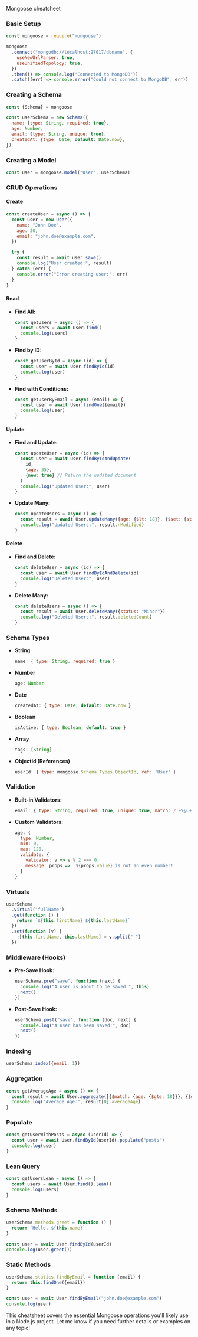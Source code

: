 Mongoose cheatsheet

### **Basic Setup**

```javascript
const mongoose = require("mongoose")

mongoose
  .connect("mongodb://localhost:27017/dbname", {
    useNewUrlParser: true,
    useUnifiedTopology: true,
  })
  .then(() => console.log("Connected to MongoDB"))
  .catch((err) => console.error("Could not connect to MongoDB", err))
```

### **Creating a Schema**

```javascript
const {Schema} = mongoose

const userSchema = new Schema({
  name: {type: String, required: true},
  age: Number,
  email: {type: String, unique: true},
  createdAt: {type: Date, default: Date.now},
})
```

### **Creating a Model**

```javascript
const User = mongoose.model("User", userSchema)
```

### **CRUD Operations**

#### **Create**

```javascript
const createUser = async () => {
  const user = new User({
    name: "John Doe",
    age: 30,
    email: "john.doe@example.com",
  })

  try {
    const result = await user.save()
    console.log("User created:", result)
  } catch (err) {
    console.error("Error creating user:", err)
  }
}
```

#### **Read**

- **Find All:**

  ```javascript
  const getUsers = async () => {
    const users = await User.find()
    console.log(users)
  }
  ```

- **Find by ID:**

  ```javascript
  const getUserById = async (id) => {
    const user = await User.findById(id)
    console.log(user)
  }
  ```

- **Find with Conditions:**
  ```javascript
  const getUserByEmail = async (email) => {
    const user = await User.findOne({email})
    console.log(user)
  }
  ```

#### **Update**

- **Find and Update:**

  ```javascript
  const updateUser = async (id) => {
    const user = await User.findByIdAndUpdate(
      id,
      {age: 35},
      {new: true} // Return the updated document
    )
    console.log("Updated User:", user)
  }
  ```

- **Update Many:**
  ```javascript
  const updateUsers = async () => {
    const result = await User.updateMany({age: {$lt: 18}}, {$set: {status: "Minor"}})
    console.log("Updated Users:", result.nModified)
  }
  ```

#### **Delete**

- **Find and Delete:**

  ```javascript
  const deleteUser = async (id) => {
    const user = await User.findByIdAndDelete(id)
    console.log("Deleted User:", user)
  }
  ```

- **Delete Many:**
  ```javascript
  const deleteUsers = async () => {
    const result = await User.deleteMany({status: "Minor"})
    console.log("Deleted Users:", result.deletedCount)
  }
  ```

### **Schema Types**

- **String**

  ```javascript
  name: { type: String, required: true }
  ```

- **Number**

  ```javascript
  age: Number
  ```

- **Date**

  ```javascript
  createdAt: { type: Date, default: Date.now }
  ```

- **Boolean**

  ```javascript
  isActive: { type: Boolean, default: true }
  ```

- **Array**

  ```javascript
  tags: [String]
  ```

- **ObjectId (References)**
  ```javascript
  userId: { type: mongoose.Schema.Types.ObjectId, ref: 'User' }
  ```

### **Validation**

- **Built-in Validators:**

  ```javascript
  email: { type: String, required: true, unique: true, match: /.+\@.+\..+/ }
  ```

- **Custom Validators:**
  ```javascript
  age: {
    type: Number,
    min: 0,
    max: 120,
    validate: {
      validator: v => v % 2 === 0,
      message: props => `${props.value} is not an even number!`
    }
  }
  ```

### **Virtuals**

```javascript
userSchema
  .virtual("fullName")
  .get(function () {
    return `${this.firstName} ${this.lastName}`
  })
  .set(function (v) {
    ;[this.firstName, this.lastName] = v.split(" ")
  })
```

### **Middleware (Hooks)**

- **Pre-Save Hook:**

  ```javascript
  userSchema.pre("save", function (next) {
    console.log("A user is about to be saved:", this)
    next()
  })
  ```

- **Post-Save Hook:**
  ```javascript
  userSchema.post("save", function (doc, next) {
    console.log("A user has been saved:", doc)
    next()
  })
  ```

### **Indexing**

```javascript
userSchema.index({email: 1})
```

### **Aggregation**

```javascript
const getAverageAge = async () => {
  const result = await User.aggregate([{$match: {age: {$gte: 18}}}, {$group: {_id: null, averageAge: {$avg: "$age"}}}])
  console.log("Average Age:", result[0].averageAge)
}
```

### **Populate**

```javascript
const getUserWithPosts = async (userId) => {
  const user = await User.findById(userId).populate("posts")
  console.log(user)
}
```

### **Lean Query**

```javascript
const getUsersLean = async () => {
  const users = await User.find().lean()
  console.log(users)
}
```

### **Schema Methods**

```javascript
userSchema.methods.greet = function () {
  return `Hello, ${this.name}`
}

const user = await User.findById(userId)
console.log(user.greet())
```

### **Static Methods**

```javascript
userSchema.statics.findByEmail = function (email) {
  return this.findOne({email})
}

const user = await User.findByEmail("john.doe@example.com")
console.log(user)
```

This cheatsheet covers the essential Mongoose operations you'll likely use in a Node.js project. Let me know if you need further details or examples on any topic!

